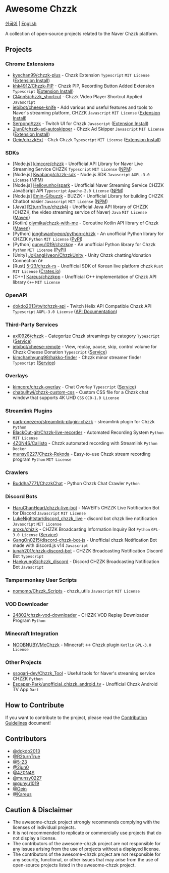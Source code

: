 # Awesome Chzzk
[한국어][LINK_한국어] | [English][LINK_english]

[LINK_한국어]: <https://github.com/dokdo2013/awesome-chzzk/blob/main/README.md>
[LINK_english]: <https://github.com/dokdo2013/awesome-chzzk/blob/main/README_en.md>

A collection of open-source projects related to the Naver Chzzk platform.

## Projects

### Chrome Extensions
- [kyechan99/chzzk-plus](https://github.com/kyechan99/chzzk-plus) - Chzzk Extension `Typescript` `MIT License` ([Extension Install](https://chromewebstore.google.com/detail/chzzk-plus/miampiopgfpnimmggagljgbpmjmjdjia))
- [khk4912/Chzzk-PIP](https://github.com/khk4912/Chzzk-PIP) - Chzzk PIP, Recording Button Added Extension `Typescript` ([Extension Install](https://chromewebstore.google.com/detail/chzzk-pip/gkgpbobdiaaodjbmgdankimklclnagio))
- [Cl4nn5/chzzk_shortcut](https://github.com/Cl4nn5/chzzk_shortcut) - Chzzk Video Player Shortcut Applied `Javascript`
- [jebibot/cheese-knife](https://github.com/jebibot/cheese-knife) - Add various and useful features and tools to Naver's streaming platform, CHZZK `Javascript` `MIT License` ([Extension Install](https://chromewebstore.google.com/detail/nfkfgkkhgglkgnlppncolmpekidapkjh))
- [Serpong/tzzk](https://github.com/Serpong/tzzk) - Twitch UI for Chzzk `Javascript` ([Extension Install](https://chromewebstore.google.com/detail/%ED%8A%B8%EC%A7%80%EC%A7%81-%ED%8A%B8%EC%88%98-%EC%9D%B4%EC%A3%BC-%ED%99%98%EA%B2%BD-%EC%A0%81%EC%9D%91-%EC%A7%80%EC%9B%90-%EC%84%9C%EB%B9%84%EC%8A%A4/bhfdliamlakhmeononpemhichflfeblc))
- [2jun0/chzzk-ad-autoskipper](https://github.com/2jun0/chzzk-ad-autoskipper) - Chzzk Ad Skipper `Javascript` `MIT License` ([Extension Install](https://chromewebstore.google.com/detail/치지직-광고-스키퍼/dfckileffglgodofacjbhbglplojmcfl))
- [Oein/chzzkExt](https://github.com/Oein/chzzkExt) - Chzk Chzzk `Typescript` `MIT License` ([Extension Install](https://chromewebstore.google.com/detail/%EC%B9%98%EC%A7%81%EC%B9%98%EC%A7%80%EC%A7%81-chzkchzzk/gnhkgfmbflpjnkigambjmfndopabaoaj))

### SDKs
- [Node.js] [kimcore/chzzk](https://github.com/kimcore/chzzk) - Unofficial API Library for Naver Live Streaming Service CHZZK `Typescript` `MIT License` ([NPM](https://www.npmjs.com/package/chzzk))
- [Node.js] [Kwabang/chzzk-sdk](https://github.com/Kwabang/chzzk-sdk) - Node.js SDK `Javascript` `AGPL-3.0 License` ([NPM](https://www.npmjs.com/package/chzzk-sdk))
- [Node.js] [Helloyunho/spark](https://github.com/Helloyunho/spark) - Unofficial Naver Streaming Service CHZZK JavaScript API `Typescript` `Apache-2.0 License` ([NPM](https://www.npmjs.com/package/spark-chzzk))
- [Node.js] [Emin-G/buzzk](https://github.com/Emin-G/buzzk) - BUZZK - Unofficial Library for building CHZZK Chatbot easier `Javascript` `MIT License` ([NPM](https://www.npmjs.com/package/buzzk))
- [Java] [R2turnTrue/chzzk4j](https://github.com/R2turnTrue/chzzk4j) - Unofficial Java API library of CHZZK (CHZZK, the video streaming service of Naver) `Java` `MIT License` ([Maven](https://mvnrepository.com/artifact/io.github.R2turnTrue/chzzk4j))
- [Kotlin] [olymika/chzzk-with-me](https://github.com/olymika/chzzk-wih-me) - Coroutine Kotlin API library of Chzzk ([Maven](https://central.sonatype.com/artifact/org.olymika/chzzk-with-me))
- [Python] [jonghwanhyeon/python-chzzk](https://github.com/jonghwanhyeon/python-chzzk) - An unofficial Python library for CHZZK `Python` `MIT License` ([PyPI](https://pypi.org/project/python-chzzk/))
- [Python] [gunyu1019/chzzkpy](https://github.com/gunyu1019/chzzk_py) - An unofficial Python library for Chzzk `Python` `MIT License` ([PyPI](https://pypi.org/project/chzzkpy/))
- [Unity] [JoKangHyeon/ChzzkUnity](https://github.com/JoKangHyeon/ChzzkUnity) - Unity Chzzk chatting/donation Connection `C#`
- [Rust] [5-23/chzzk-rs](https://github.com/5-23/chzzk-rs) - Unofficial SDK of Korean live platform chzzk `Rust` `MIT License` ([Crates.io](https://crates.io/crates/chzzk))
- [C++] [Kareus/chzzkpp](https://github.com/Kareus/chzzkpp) - Unofficial C++ implementation of Chzzk API library `C++` `MIT License`

### OpenAPI
- [dokdo2013/twitchzzk-api](https://github.com/dokdo2013/twitchzzk-api) - Twitch Helix API Compatible Chzzk API `Typescript` `AGPL-3.0 License` ([API Documentation](https://api.twitchzzk.tv))

### Third-Party Services
- [axl0926/chzzk](https://github.com/axl0926/chzzk) - Categorize Chzzk streamings by category `Typescript` ([Service](https://chzzk.vercel.app/))
- [jebibot/cheese-remote](https://github.com/jebibot/cheese-remote) - View, replay, pause, skip, control volume for Chzzk Cheese Donation `Typescript` ([Service](https://remote.chz.app/))
- [kimchanhyung98/hakko-finder](https://github.com/kimchanhyung98/hakko-finder) - Chzzk minor streamer finder `Typescript` ([Service](https://chzzk.chanhyung.kim/))

### Overlays
- [kimcore/chzzk-overlay](https://github.com/kimcore/chzzk-overlay) - Chat Overlay `Typescript` ([Service](https://chzzk-overlay.vercel.app/))
- [chabulhwi/chzzk-custom-css](https://github.com/chabulhwi/chzzk-custom-css) - Custom CSS file for a Chzzk chat window that supports 4K UHD `CSS` `CC0-1.0 License`

### Streamlink Plugins
- [park-onezero/streamlink-plugin-chzzk](https://github.com/park-onezero/streamlink-plugin-chzzk) - streamlink plugin for Chzzk `Python`
- [BlackOut-git/Chzzk-live-recorder](https://github.com/BlackOut-git/Chzzk-live-recorder) - Automated Recording System `Python` `MIT License`
- [4Z0N4S/Callisto](https://github.com/4Z0N4S/Callisto) - Chzzk automated recording with Streamlink `Python` `Docker`
- [munsy0227/Chzzk-Rekoda](https://github.com/munsy0227/Chzzk-Rekoda) - Easy-to-use Chzzk stream recording program `Python` `MIT License`

### Crawlers
- [Buddha7771/ChzzkChat](https://github.com/Buddha7771/ChzzkChat) - Python Chzzk Chat Crawler `Python`

### Discord Bots
- [HaruChanHeart/chzzk-live-bot](https://github.com/HaruChanHeart/chzzk-live-bot) - NAVER's CHZZK Live Notification Bot for Discord `Javascript` `MIT License`
- [LukeNightstar/discord_chzzk_live](https://github.com/LukeNightstar/discord_chzzk_live) - discord bot chzzk live notification `Javascript` `MIT License`
- [aroxu/chizik](https://github.com/aroxu/chizik) - CHZZK Broadcasting Information Inquiry Bot `Python` `GPL-3.0 License` ([Service](https://chizik.aroxu.me/))
- [GangOn0215/discord-chzzk-bot-js](https://github.com/GangOn0215/discord-chzzk-bot-js) - Unofficial chzzk Notification Bot made with discord.js v14 `Javascript`
- [junah201/chzzk-discord-bot](https://github.com/junah201/chzzk-discord-bot) - CHZZK Broadcasting Notification Discord Bot `Typescript`
- [HaekyungS/chzzk_discord](https://github.com/HaekyungS/chzzk_discord) - Discord CHZZK Broadcasting Notification Bot `Javascript`

### Tampermonkey User Scripts
- [nomomo/Chzzk_Scripts](https://github.com/nomomo/Chzzk_Scripts) - chzzk_utils `Javascript` `MIT License`

### VOD Downloader
- [24802/chzzk-vod-downloader](https://github.com/24802/chzzk-vod-downloader) - CHZZK VOD Replay Downloader Program `Python`

### Minecraft Integration
- [NOOBNUBY/McChzzk](https://github.com/NOOBNUBY/McChzzk) - Minecraft <-> Chzzk plugin `Kotlin` `GPL-3.0 License`

### Other Projects
- [ssogari-dev/Chzzk_Tool](https://github.com/ssogari-dev/Chzzk_Tool) - Useful tools for Naver's streaming service CHZZK `Python`
- [Escaper-Park/unofficial_chizzk_android_tv](https://github.com/Escaper-Park/unofficial_chzzk_android_tv) - Unofficial Chzzk Android TV App `Dart`

## How to Contribute
If you want to contribute to the project, please read the [Contribution Guidelines](https://github.com/dokdo2013/awesome-chzzk/blob/main/CONTRIBUTING_en.md) document!

## Contributors
- [@dokdo2013](https://github.com/dokdo2013)
- [@R2turnTrue](https://github.com/R2turnTrue)
- [@5-23](https://github.com/5-23)
- [@2jun0](https://github.com/2jun0)
- [@4Z0N4S](https://github.com/4Z0N4S)
- [@munsy0227](https://github.com/munsy0227)
- [@gunyu1019](https://github.com/gunyu1019)
- [@Oein](https://github.com/Oein)
- [@Kareus](https://github.com/Kareus)

## Caution & Disclaimer
- The awesome-chzzk project strongly recommends complying with the licenses of individual projects.
- It is not recommended to replicate or commercially use projects that do not display a license.
- The contributors of the awesome-chzzk project are not responsible for any issues arising from the use of projects without a displayed license.
- The contributors of the awesome-chzzk project are not responsible for any security, functional, or other issues that may arise from the use of open-source projects listed in the awesome-chzzk project.
